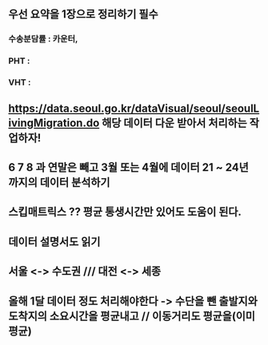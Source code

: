 
## 우선 요약을 1장으로 정리하기 필수 


### 수송분담률 : 카운터,
### PHT :
### VHT :


## https://data.seoul.go.kr/dataVisual/seoul/seoulLivingMigration.do 해당 데이터 다운 받아서 처리하는 작업하자!

## 6 7 8 과 연말은 빼고 3월 또는 4월에 데이터 21 ~ 24년 까지의 데이터 분석하기

## 스킵매트릭스 ?? 평균 통생시간만 있어도 도움이 된다. 

## 데이터 설명서도 읽기

## 서울 <-> 수도권  /// 대전 <-> 세종  

## 올해 1달  데이터 정도 처리해야한다 -> 수단을 뺀 출발지와 도착지의 소요시간을 평균내고 // 이동거리도 평균을(이미 평균) 
